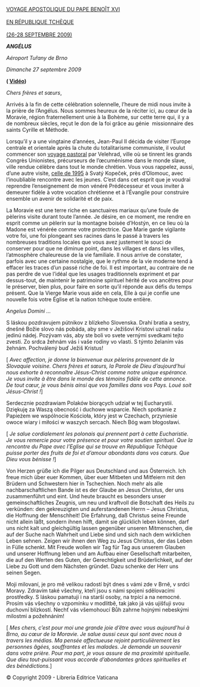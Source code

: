 [VOYAGE APOSTOLIQUE DU PAPE BENOÎT XVI\
\
EN RÉPUBLIQUE TCHÈQUE\
\
(26-28 SEPTEMBRE 2009)](http://w2.vatican.va/content/benedict-xvi/fr/travels/2009/outside/documents/repubblica-ceca.html)

***ANGÉLUS***

*Aéroport Tuřany de Brno*

*Dimanche 27 septembre 2009*

**( [Vidéo](https://www.youtube.com/watch?v=u-lp46Xhetg&ab_channel=VaticanNews))**

*Chers frères et sœurs*,

Arrivés à la fin de cette célébration solennelle, l’heure de midi nous invite à la prière de l’Angélus. Nous sommes heureux de la réciter ici, au cœur de la Moravie, région fraternellement unie à la Bohème, sur cette terre qui, il y a de nombreux siècles, reçut le don de la foi grâce au génie  missionnaire des saints Cyrille et Méthode.

Lorsqu’il y a une vingtaine d’années, Jean-Paul II décida de visiter l’Europe centrale et orientale après la chute du totalitarisme communiste, il voulut commencer son [voyage pastoral](http://w2.vatican.va/content/john-paul-ii/fr/travels/1990/travels/documents/trav_cecoslovacchia.html) par Velehrad, ville où se tinrent les grands Congrès Unionistes, précurseurs de l’œcuménisme dans le monde slave, ville rendue célèbre dans tout le monde chrétien. Vous vous rappelez, aussi, d’une autre visite, [celle de 1995](http://w2.vatican.va/content/john-paul-ii/fr/travels/1995/travels/documents/trav_rep-ceca.html) à Svatý Kopeček, près d’Olomouc, avec l’inoubliable rencontre avec les jeunes. C’est dans cet esprit que je voudrai reprendre l’enseignement de mon vénéré Prédécesseur et vous inviter à demeurer fidèle à votre vocation chrétienne et à l’Évangile pour construire ensemble un avenir de solidarité et de paix.

La Moravie est une terre riche en sanctuaires mariaux qu’une foule de pèlerins visite durant toute l’année. Je désire, en ce moment, me rendre en esprit comme un pèlerin sur la montagne boisée d’Hostýn, en ce lieu où la Madone est vénérée comme votre protectrice. Que Marie garde vigilante votre foi, une foi plongeant ses racines dans le passé à travers les nombreuses traditions locales que vous avez justement le souci de conserver pour que ne diminue point, dans les villages et dans les villes, l’atmosphère chaleureuse de la vie familiale. Il nous arrive de constater, parfois avec une certaine nostalgie, que le rythme de la vie moderne tend à effacer les traces d’un passé riche de foi. Il est important, au contraire de ne pas perdre de vue l’idéal que les usages traditionnels expriment et par dessus-tout, de maintenir le patrimoine spirituel hérité de vos ancêtres pour le préserver, bien plus, pour faire en sorte qu’il réponde aux défis du temps présent. Que la Vierge Marie vous aide en cela, Elle à qui je confie une nouvelle fois votre Église et la nation tchèque toute entière.

*Angelus Domini …*

S láskou pozdravujem pútnikov z blízkeho Slovenska. Drahí bratia a sestry, dnešné Božie slovo nás pobáda, aby sme v Ježišovi Kristovi uznali našu jedinú nádej. Pozývam vás, aby ste boli vo svete vernými svedkami tejto zvesti. Zo srdca žehnám vás i vaše rodiny vo vlasti. S týmto želaním vás žehnám. Pochválený buď Ježiš Kristus!

\[ *Avec affection, je donne la bienvenue aux pèlerins provenant de la Slovaquie voisine. Chers frères et sœurs, la Parole de Dieu d’aujourd’hui nous exhorte à reconnaître Jésus-Christ comme notre unique espérance. Je vous invite à être dans le monde des témoins fidèle de cette annonce. De tout cœur, je vous bénis ainsi que vos familles dans vos Pays. Loué soit Jésus-Christ !*\]

Serdecznie pozdrawiam Polaków biorących udział w tej Eucharystii. Dziękuję za Waszą obecność i duchowe wsparcie. Niech spotkanie z Papieżem we wspólnocie Kościoła, który jest w Czechach, przyniesie owoce wiary i miłości w waszych sercach. Niech Bóg wam błogosławi.

\[ *Je salue cordialement les polonais qui prennent part à cette Eucharistie. Je vous remercie pour votre présence et pour votre soutien spirituel. Que la rencontre du Pape avec l’Eglise qui se trouve en République Tchèque puisse porter des fruits de foi et d’amour abondants dans vos cœurs. Que Dieu vous bénisse !*\]

Von Herzen grüße ich die Pilger aus Deutschland und aus Österreich. Ich freue mich über euer Kommen, über euer Mitbeten und Mitfeiern mit den Brüdern und Schwestern hier in Tschechien. Noch mehr als alle nachbarschaftlichen Bande ist es der Glaube an Jesus Christus, der uns zusammenführt und eint. Und heute braucht es besonders unser gemeinschaftliches Zeugnis, um neu und kraftvoll die Botschaft des Heils zu verkünden: den gekreuzigten und auferstandenen Herrn – Jesus Christus, die Hoffnung der Menschheit! Die Erfahrung, daß Christus seine Freunde nicht allein läßt, sondern ihnen hilft, damit sie glücklich leben können, darf uns nicht kalt und gleichgültig lassen gegenüber unseren Mitmenschen, die auf der Suche nach Wahrheit und Liebe sind und sich nach dem wirklichen Leben sehnen. Zeigen wir ihnen den Weg zu Jesus Christus, der das Leben in Fülle schenkt. Mit Freude wollen wir Tag für Tag aus unserem Glauben und unserer Hoffnung leben und am Aufbau einer Gesellschaft mitarbeiten, die auf den Werten des Guten, der Gerechtigkeit und Brüderlichkeit, auf der Liebe zu Gott und dem Nächsten gründet. Dazu schenke der Herr uns seinen Segen.

Moji milovaní, je pro mě velikou radostí být dnes s vámi zde v Brně, v srdci Moravy. Zdravím také všechny, kteří jsou s námi spojeni sdělovacími prostředky. S láskou pamatuji i na starší osoby, na trpící a na nemocné. Prosím vás všechny o vzpomínku v modlitbě, tak jako já vás ujišťuji svou duchovní blízkostí. Nechť vás všemohoucí Bůh zahrne hojnými nebeskými milostmi a požehnáním!

\[ *Mes chers, c’est pour moi une grande joie d’être avec vous aujourd’hui à Brno, au cœur de la Moravie. Je salue aussi ceux qui sont avec nous à travers les médias. Ma pensée affectueuse rejoint particulièrement les personnes âgées, souffrantes et les malades. Je demande un souvenir dans votre prière. Pour ma part, je vous assure de ma proximité spirituelle. Que dieu tout-puissant vous accorde d’abondantes grâces spirituelles et des bénédictions.*\]

© Copyright 2009 - Libreria Editrice Vaticana